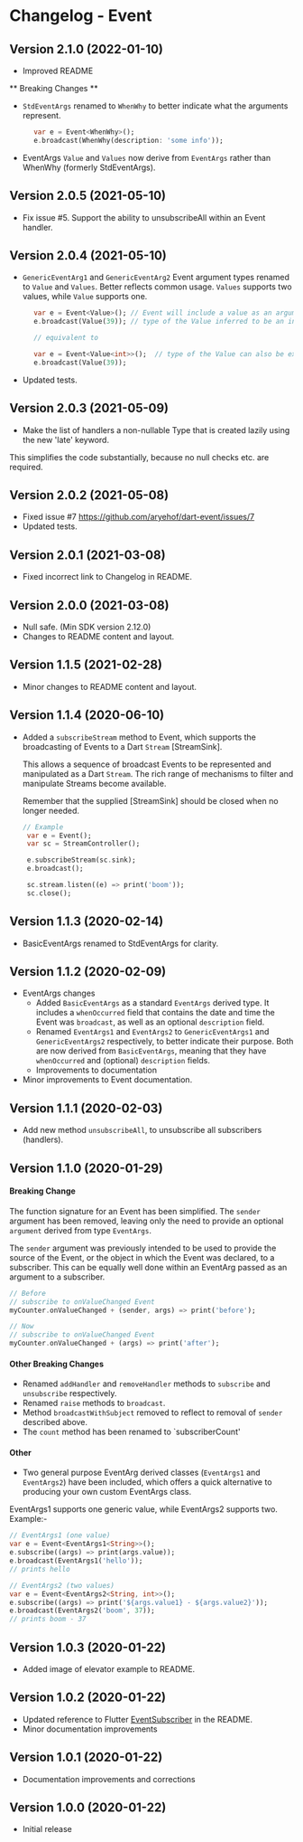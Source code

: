 # Changelog - Event

## Version 2.1.0  (2022-01-10)

- Improved README

** Breaking Changes **
- `StdEventArgs` renamed to `WhenWhy` to better indicate what the arguments represent.

```dart
      var e = Event<WhenWhy>();
      e.broadcast(WhenWhy(description: 'some info'));  
```

- EventArgs `Value` and `Values` now derive from `EventArgs` rather than WhenWhy (formerly StdEventArgs).

## Version 2.0.5  (2021-05-10)

- Fix issue #5. Support the ability to unsubscribeAll within an Event handler.

## Version 2.0.4  (2021-05-10)

- `GenericEventArg1` and `GenericEventArg2` Event argument types renamed to `Value` and `Values`. Better reflects common usage. `Values` supports two values, while `Value` supports one.

```dart
      var e = Event<Value>(); // Event will include a value as an argument
      e.broadcast(Value(39)); // type of the Value inferred to be an int

      // equivalent to 

      var e = Event<Value<int>>();  // type of the Value can also be explicit
      e.broadcast(Value(39));
```

- Updated tests.

## Version 2.0.3  (2021-05-09)

- Make the list of handlers a non-nullable Type that is created lazily using  the new 'late' keyword.

This simplifies the code substantially, because no null checks etc. are required.

## Version 2.0.2  (2021-05-08)

- Fixed issue #7 https://github.com/aryehof/dart-event/issues/7
- Updated tests.

## Version 2.0.1  (2021-03-08)

- Fixed incorrect link to Changelog in README.

## Version 2.0.0  (2021-03-08)

- Null safe. (Min SDK version 2.12.0)
- Changes to README content and layout.

## Version 1.1.5  (2021-02-28)

* Minor changes to README content and layout.

## Version 1.1.4  (2020-06-10)

- Added a `subscribeStream` method to Event, which supports the broadcasting of Events to a Dart `Stream` [StreamSink].
  
  This allows a sequence of broadcast Events to be represented and manipulated as a Dart `Stream`. The rich range of mechanisms to filter and manipulate Streams become available.
  
  Remember that the supplied [StreamSink] should be closed when no longer needed.
  
  ```dart
  // Example
   var e = Event();
   var sc = StreamController();
  
   e.subscribeStream(sc.sink);
   e.broadcast();
  
   sc.stream.listen((e) => print('boom'));
   sc.close();
  ```
  
## Version 1.1.3  (2020-02-14)

- BasicEventArgs renamed to StdEventArgs for clarity.

## Version 1.1.2  (2020-02-09)

- EventArgs changes
  - Added `BasicEventArgs` as a standard `EventArgs` derived type.  It includes a `whenOccurred` field that contains the date and time the Event was `broadcast`, as well as an optional `description` field.
  - Renamed `EventArgs1` and `EventArgs2` to `GenericEventArgs1` and `GenericEventArgs2` respectively, to better indicate their purpose. Both are now derived from `BasicEventArgs`, meaning that they have `whenOccurred` and (optional) `description` fields.
  - Improvements to documentation
- Minor improvements to Event documentation.

## Version 1.1.1  (2020-02-03)

- Add new method `unsubscribeAll`, to unsubscribe all subscribers (handlers).

## Version 1.1.0  (2020-01-29)

#### Breaking Change

The function signature for an Event has been simplified. The `sender` argument has been removed, leaving only the need to provide an optional `argument` derived from type `EventArgs`.

The `sender` argument was previously intended to be used to provide the source of the Event, or the object in which the Event was declared, to a subscriber. This can be equally well done within an EventArg passed as an argument to a subscriber.

```dart
// Before
// subscribe to onValueChanged Event
myCounter.onValueChanged + (sender, args) => print('before');

// Now
// subscribe to onValueChanged Event
myCounter.onValueChanged + (args) => print('after');
```

#### Other Breaking Changes

- Renamed `addHandler` and `removeHandler` methods to `subscribe` and `unsubscribe` respectively.
- Renamed `raise` methods to `broadcast`.
- Method `broadcastWithSubject` removed to reflect to removal of `sender` described above.
- The `count` method has been renamed to `subscriberCount'

#### Other

- Two general purpose EventArg derived classes (`EventArgs1` and `EventArgs2`) have been included, which offers a quick alternative to producing your own custom EventArgs class.

EventArgs1 supports one generic value, while EventArgs2 supports two. Example:-

```dart
// EventArgs1 (one value)
var e = Event<EventArgs1<String>>();
e.subscribe((args) => print(args.value));
e.broadcast(EventArgs1('hello'));
// prints hello

// EventArgs2 (two values)
var e = Event<EventArgs2<String, int>>();
e.subscribe((args) => print('${args.value1} - ${args.value2}'));
e.broadcast(EventArgs2('boom', 37));
// prints boom - 37
```

## Version 1.0.3  (2020-01-22)

- Added image of elevator example to README.

## Version 1.0.2  (2020-01-22)

- Updated reference to Flutter [EventSubscriber] in the README.
- Minor documentation improvements

## Version 1.0.1  (2020-01-22)

- Documentation improvements and corrections

## Version 1.0.0  (2020-01-22)

- Initial release 

[eventsubscriber]: https://pub.dev/packages/eventsubscriber